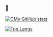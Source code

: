 ### 👋


[![CMy GitHub stats](https://github-readme-stats.vercel.app/api?username=Concerned-Baby)](https://github.com/Concerned-Baby/github-readme-stats)

[![Top Langs](https://github-readme-stats.vercel.app/api/top-langs/?username=Concerned-Baby)](https://github.com/Concerned-Baby/github-readme-stats)


